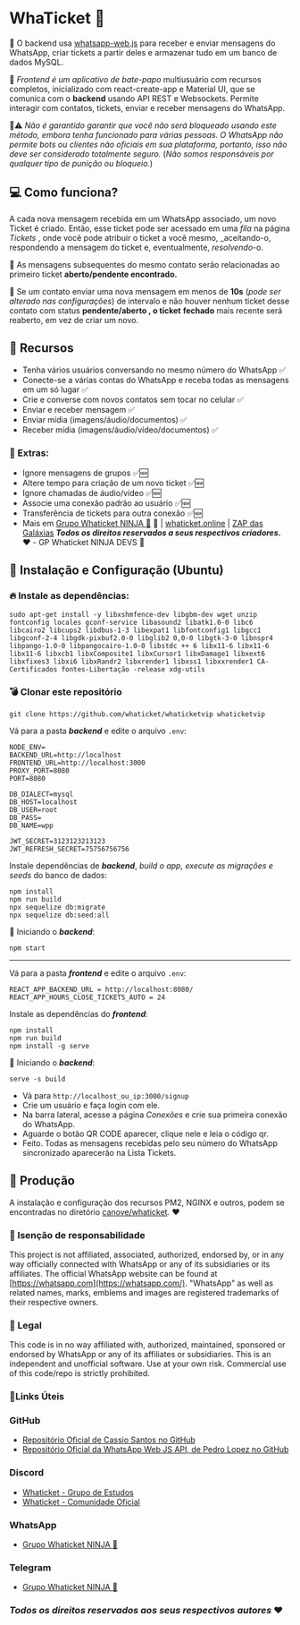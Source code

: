 # WhaTicket 🥷
📝 O backend usa [whatsapp-web.js](https://github.com/pedroslopez/whatsapp-web.js) para receber e enviar mensagens do WhatsApp, criar tickets a partir deles e armazenar tudo em um banco de dados MySQL.

📝 _Frontend é um aplicativo de bate-papo_ multiusuário com recursos completos, inicializado com react-create-app e Material UI, que se comunica com o **backend** usando API REST e Websockets. Permite interagir com contatos, tickets, enviar e receber mensagens do WhatsApp.

🚨⚠️ *Não é garantido garantir que você não será bloqueado usando este método, embora tenha funcionado para várias pessoas. O WhatsApp não permite bots ou clientes não oficiais em sua plataforma, portanto, isso não deve ser considerado totalmente seguro.* (*Não somos responsáveis por qualquer tipo de punição ou bloqueio.*)

## 💻 Como funciona?
A cada nova mensagem recebida em um WhatsApp associado, um novo Ticket é criado. Então, esse ticket pode ser acessado em uma _fila_ na página _Tickets_ , onde você pode atribuir o ticket a você mesmo, _aceitando-o, respondendo a mensagem do ticket e, eventualmente, _resolvendo_-o.

🚀 As mensagens subsequentes do mesmo contato serão relacionadas ao primeiro ticket **aberto/pendente encontrado.**

🚀 Se um contato enviar uma nova mensagem em menos de **10s** (*pode ser alterado nas configurações*) de intervalo e não houver nenhum ticket desse contato com status **pendente/aberto , o ticket** **fechado** mais recente será reaberto, em vez de criar um novo.

## 🚀 Recursos 

-   Tenha vários usuários conversando no mesmo número do WhatsApp ✅
-   Conecte-se a várias contas do WhatsApp e receba todas as mensagens em um só lugar ✅ 
-   Crie e converse com novos contatos sem tocar no celular ✅
-   Enviar e receber mensagem ✅
-   Enviar mídia (imagens/áudio/documentos) ✅
-   Receber mídia (imagens/áudio/vídeo/documentos) ✅

### 🥷 Extras:
- Ignore mensagens de grupos ✅🆕
- Altere tempo para criação de um novo ticket ✅🆕
- Ignore chamadas de áudio/vídeo ✅🆕
- Associe uma conexão padrão ao usuário ✅🆕
- Transferência de tickets para outra conexão ✅🆕
- Mais em [ Grupo Whaticket NINJA 🥷](https://telinkei.com/whaticket-zap) 🥷 | [whaticket.online](https://whaticket.online/) | [ZAP das Galáxias](https://www.youtube.com/channel/UCrPbAoQKz42Gm0mLdWatAEA)
***Todos os direitos reservados a seus respectivos criadores.*** ❤️ - GP Whaticket NINJA DEVS 🥷

## 💯 Instalação e Configuração (Ubuntu)

###  🔥 Instale as dependências:

    sudo apt-get install -y libxshmfence-dev libgbm-dev wget unzip fontconfig locales gconf-service libasound2 libatk1.0-0 libc6 libcairo2 libcups2 libdbus-1-3 libexpat1 libfontconfig1 libgcc1 libgconf-2-4 libgdk-pixbuf2.0-0 libglib2 0,0-0 libgtk-3-0 libnspr4 libpango-1.0-0 libpangocairo-1.0-0 libstdc ++ 6 libx11-6 libx11-6 libx11-6 libxcb1 libxComposite1 libxCursor1 libxDamage1 libxext6 libxfixes3 libxi6 libxRandr2 libxrender1 libxss1 libxxrender1 CA-Certificados fontes-Libertação -release xdg-utils

###  💣 Clonar este repositório
    git clone https://github.com/whaticket/whaticketvip whaticketvip 

Vá para a pasta ***backend*** e edite o arquivo `.env`:

    NODE_ENV=
    BACKEND_URL=http://localhost
    FRONTEND_URL=http://localhost:3000
    PROXY_PORT=8080
    PORT=8080
    
    DB_DIALECT=mysql
    DB_HOST=localhost
    DB_USER=root
    DB_PASS=
    DB_NAME=wpp
    
    JWT_SECRET=3123123213123
    JWT_REFRESH_SECRET=75756756756

Instale dependências de ***backend***, *build o app, execute as migrações e seeds* do banco de dados:

    npm install
    npm run build
    npx sequelize db:migrate
    npx sequelize db:seed:all

🚀 Iniciando o ***backend***:

    npm start

---

Vá para a pasta ***frontend*** e edite o arquivo `.env`:

    REACT_APP_BACKEND_URL = http://localhost:8080/
    REACT_APP_HOURS_CLOSE_TICKETS_AUTO = 24

Instale as dependências do ***frontend***:

    npm install 
    npm run build
    npm install -g serve

🚀 Iniciando o ***backend***:

    serve -s build

-   Vá para `http://localhost_ou_ip:3000/signup`
-   Crie um usuário e faça login com ele.
-   Na barra lateral, acesse a página _Conexões_ e crie sua primeira conexão do WhatsApp.
-   Aguarde o botão QR CODE aparecer, clique nele e leia o código qr.
-   Feito. Todas as mensagens recebidas pelo seu número do WhatsApp sincronizado aparecerão na Lista Tickets.


##  🚀 Produção

A instalação e configuração dos recursos PM2, NGINX e outros, podem se encontradas no diretório [canove/whaticket](https://github.com/canove/whaticket#:~:text=Start%20frontend%20with%20pm2,%20and%20save%20pm2%20process%20list%20to%20start%20automatically%20after%20reboot:). ❤️


### 📃 Isenção de responsabilidade
 This project is not affiliated, associated, authorized, endorsed by, or in any way officially connected with WhatsApp or any of its subsidiaries or its affiliates. The official WhatsApp website can be found at  [https://whatsapp.com](https://whatsapp.com/). "WhatsApp" as well as related names, marks, emblems and images are registered trademarks of their respective owners.

### 📃  Legal 
This code is in no way affiliated with, authorized, maintained, sponsored or endorsed by WhatsApp or any of its affiliates or subsidiaries. This is an independent and unofficial software. Use at your own risk. Commercial use of this code/repo is strictly prohibited.

### 🔗Links Úteis

### GitHub

-   [Repositório Oficial de Cassio Santos no GitHub](https://github.com/canove/whaticket)
-   [Repositório Oficial da WhatsApp Web JS API, de Pedro Lopez no GitHub](https://github.com/pedroslopez/whatsapp-web.js/)

### Discord

-   [Whaticket - Grupo de Estudos](https://discord.gg/9Nw2ssrX)
-   [Whaticket - Comunidade Oficial](https://discord.gg/Dp2tTZRYHg)

### WhatsApp

-   [Grupo Whaticket NINJA 🥷  ](https://telinkei.com/whaticket-zap) 

### Telegram

-   [Grupo Whaticket NINJA 🥷 ](https://telinkei.com/whaticket-tg)


### *Todos os direitos reservados aos seus respectivos autores* ❤️
